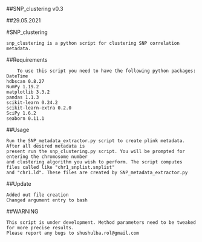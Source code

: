 ##SNP_clustering v0.3 

##29.05.2021

#SNP_clustering

	snp_clustering is a python script for clustering SNP correlation metadata.

##Requirements

		To use this script you need to have the following python packages:
	DateTime
	hdbscan 0.8.27
	NumPy 1.19.2
	matplotlib 3.3.2
	pandas 1.1.3
	scikit-learn 0.24.2
	scikit-learn-extra 0.2.0
	SciPy 1.6.2
	seaborn 0.11.1

##Usage

	Run the SNP_metadata_extractor.py script to create plink metadata. After all desired metadata is 
	present run the snp_clustering.py script. You will be prompted for entering the chromosome number 
	and clustering algorithm you wish to perform. The script computes files called like "chr1_snplist.snplist" 
	and "chr1.ld". These files are created by SNP_metadata_extractor.py
	
##Update

	Added out file creation
	Changed argument entry to bash

##WARNING

	This script is under development. Method parameters need to be tweaked for more precise results. 
	Please report any bugs to shushulba.rol@gmail.com
